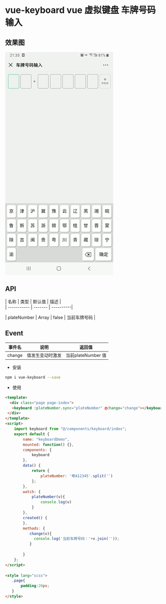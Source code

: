 # vue-keyboard vue 虚拟键盘 车牌号码输入


## 效果图

![默认效果](./static/demo.gif)
 
## API

| 名称        | 类型    | 默认值       | 描述  |                 
| ----------- | ------- | ----------| 

| plateNumber    | Array  | false   | 当前车牌号码    |



## Event

| 事件名   | 说明             | 返回值                 |
| -------- | ---------------- | --------------------- |
| change | 值发生变动时激发 | 当前plateNumber 值 |

 
-   安装

```bash
npm i vue-keyboard --save
```

-   使用

```html
<template>
  <div class="page page-index">
   <keyboard :plateNumber.sync="plateNumber" @change="change"></keyboard>
 </div>
</template>
<script>
    import keyboard from "@/components/keyboard/index";
    export default {
        name: "keyboardDemo",
        mounted: function() {},
        components: {
            keyboard
        },
        data() {
            return {
                plateNumber: '粤A12345'.split('')
            };
        },
        watch: {
            plateNumber(v){
                console.log(v)
            }
        },
        created() {
        },
        methods: {
           change(v){
             console.log('当前车牌号码：'+v.join(''));
           }

        }
    };
</script>

<style lang="scss">
   .page{
       padding:20px;
   }
</style>
```
